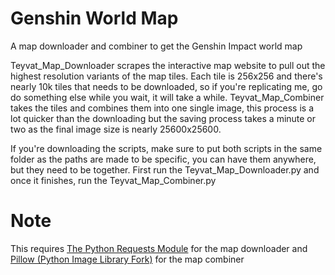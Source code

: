 # Genshin World Map
A map downloader and combiner to get the Genshin Impact world map

Teyvat_Map_Downloader scrapes the interactive map website to pull out the highest resolution variants of the map tiles. Each tile is 256x256 and there's nearly 10k tiles that needs to be downloaded, so if you're replicating me, go do something else while you wait, it will take a while. 
Teyvat_Map_Combiner takes the tiles and combines them into one single image, this process is a lot quicker than the downloading but the saving process takes a minute or two as the final image size is nearly 25600x25600.

If you're downloading the scripts, make sure to put both scripts in the same folder as the paths are made to be specific, you can have them anywhere, but they need to be together. First run the Teyvat_Map_Downloader.py and once it finishes, run the Teyvat_Map_Combiner.py

# Note
This requires [The Python Requests Module](https://pypi.org/project/requests/) for the map downloader and [Pillow (Python Image Library Fork)](https://pillow.readthedocs.io/en/stable/installation.html) for the map combiner
